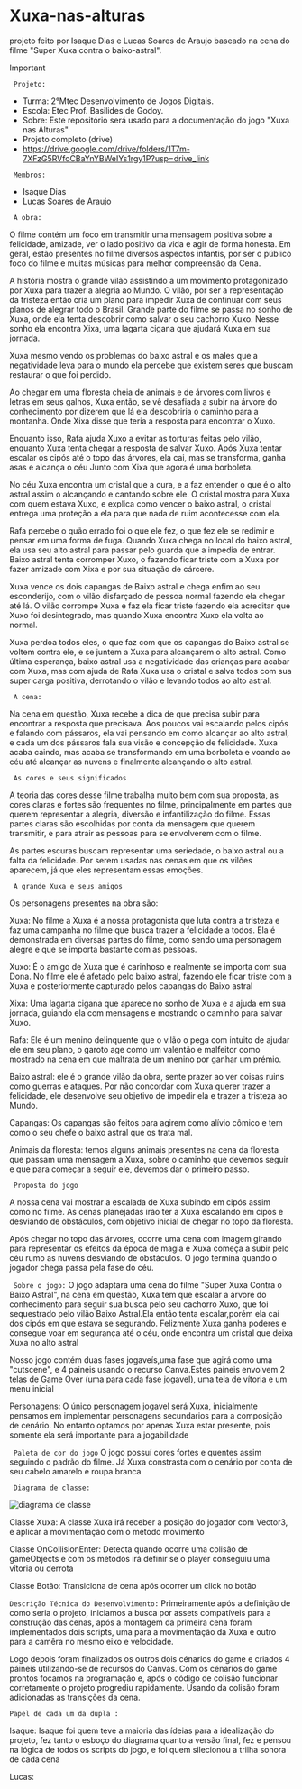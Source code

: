 # Xuxa-nas-alturas
projeto feito por Isaque Dias e Lucas Soares de Araujo baseado na cena do filme "Super Xuxa contra o baixo-astral".

>[!Important]
 > ` Projeto:`
>- Turma: 2°Mtec Desenvolvimento de Jogos Digitais.
>- Escola: Etec Prof. Basilides de Godoy.
>- Sobre: Este repositório será usado para a documentação do jogo "Xuxa nas Alturas"
>- Projeto completo (drive)
>- https://drive.google.com/drive/folders/1T7m-7XFzG5RVfoCBaYnYBWeIYs1rgy1P?usp=drive_link
>
>
> ` Membros:`
>- Isaque Dias
>- Lucas Soares de Araujo
>
>` A obra:`
>
> O filme contém um foco em transmitir uma mensagem positiva sobre a felicidade, amizade, ver o lado positivo da vida e agir de forma honesta.
> Em geral, estão presentes no filme diversos aspectos infantis, por ser o público foco do filme e muitas músicas para melhor compreensão da Cena.
>
> A história mostra o grande vilão assistindo a um movimento protagonizado por Xuxa para trazer a alegria ao Mundo.
> O vilão, por ser a representação da tristeza então cria um plano para impedir Xuxa de continuar com seus planos de alegrar todo o Brasil.
> Grande parte do filme se passa no sonho de Xuxa, onde ela tenta descobrir como salvar o seu cachorro Xuxo.
> Nesse sonho ela encontra Xixa, uma lagarta cigana que ajudará Xuxa em sua jornada.
>
> Xuxa mesmo vendo os problemas do baixo astral e os males que a negatividade leva para o mundo ela percebe que existem seres que buscam restaurar o que foi perdido.
>
> Ao chegar em uma floresta cheia de animais e de árvores com livros e letras em seus galhos, Xuxa então, se vê desafiada a subir na árvore do conhecimento por dizerem que lá ela descobriria o caminho para a montanha.
> Onde Xixa disse que teria a resposta para encontrar o Xuxo.
>
> Enquanto isso, Rafa ajuda Xuxo a evitar as torturas feitas pelo vilão, enquanto Xuxa tenta chegar a resposta de salvar Xuxo. Após Xuxa tentar escalar os cipós até o topo das árvores, ela cai, mas se transforma, ganha asas e alcança o céu Junto com Xixa que agora é uma borboleta.
>
> No céu Xuxa encontra um cristal que a cura, e a faz entender o que é o alto astral assim o alcançando e cantando sobre ele.
> O cristal mostra para Xuxa com quem estava Xuxo, e explica como vencer o baixo astral, o cristal entrega uma proteção a ela para que nada de ruim acontecesse com ela.
>
> Rafa percebe o quão errado foi o que ele fez, o que fez ele se redimir e pensar em uma forma de fuga.
> Quando Xuxa chega no local do baixo astral, ela usa seu alto astral para passar pelo guarda que a impedia de entrar. Baixo astral tenta corromper Xuxo, o fazendo ficar triste com a Xuxa por fazer amizade com Xixa e por sua situação de cárcere.
>
> Xuxa vence os dois capangas de Baixo astral e chega enfim ao seu esconderijo, com o vilão disfarçado de pessoa normal fazendo ela chegar até lá.
> O vilão corrompe Xuxa e faz ela ficar triste fazendo ela acreditar que Xuxo foi desintegrado, mas quando Xuxa encontra Xuxo ela volta ao normal.
>
> Xuxa perdoa todos eles, o que faz com que os capangas do Baixo astral se voltem contra ele, e se juntem a Xuxa para alcançarem o alto astral.
> Como última esperança, baixo astral usa a negatividade das crianças para acabar com Xuxa, mas com ajuda de Rafa Xuxa usa o cristal e salva todos com sua super carga positiva, derrotando o vilão e levando todos ao alto astral.
>
>` A cena:`
>
> Na cena em questão, Xuxa recebe a dica de que precisa subir para encontrar a resposta que precisava. Aos poucos vai escalando pelos cipós e falando com pássaros, ela vai pensando em como alcançar ao alto astral, e cada um dos pássaros fala sua visão e concepção de felicidade.
> Xuxa acaba caindo, mas acaba se transformando em uma borboleta e voando ao céu até alcançar as nuvens e finalmente alcançando o alto astral.
>
>` As cores e seus significados`
>
> A teoria das cores desse filme trabalha muito bem com sua proposta, as cores claras e fortes são frequentes no filme, principalmente em partes que querem representar a alegria, diversão e infantilização do filme.
> Essas partes claras são escolhidas por conta da mensagem que querem transmitir, e para atrair as pessoas para se envolverem com o filme.
>
> As partes escuras buscam representar uma seriedade, o baixo astral ou a falta da felicidade. Por serem usadas nas cenas em que os vilões aparecem, já que eles representam essas emoções.
>
>` A grande Xuxa e seus amigos`
>
> Os personagens presentes na obra são:
>
> Xuxa: No filme a Xuxa é a nossa protagonista que luta contra a tristeza e faz uma campanha no filme que busca trazer a felicidade a todos. Ela é demonstrada em diversas partes do filme, como sendo uma personagem alegre e que se importa bastante com as pessoas.
>
> Xuxo: É o amigo de Xuxa que é carinhoso e realmente se importa com sua Dona. No filme ele é afetado pelo baixo astral, fazendo ele ficar triste com a Xuxa e posteriormente capturado pelos capangas do Baixo astral
>
> Xixa: Uma lagarta cigana que aparece no sonho de Xuxa e a ajuda em sua jornada, guiando ela com mensagens e mostrando o caminho para salvar Xuxo.
>
> Rafa: Ele é um menino delinquente que o vilão o pega com intuito de ajudar ele em seu plano, o garoto age como um valentão e malfeitor como mostrado na cena em que maltrata de um menino por ganhar um prémio.
>
> Baixo astral: ele é o grande vilão da obra, sente prazer ao ver coisas ruins como guerras e ataques. Por não concordar com Xuxa querer trazer a felicidade, ele desenvolve seu objetivo de impedir ela e trazer a tristeza ao Mundo.
>
> Capangas: Os capangas são feitos para agirem como alívio cômico e tem como o seu chefe o baixo astral que os trata mal.
>
> Animais da floresta: temos alguns animais presentes na cena da floresta que passam uma mensagem a Xuxa, sobre o caminho que devemos seguir e que para começar a seguir ele, devemos dar o primeiro passo.
>
>
>` Proposta do jogo`
>
> A nossa cena vai mostrar a escalada de Xuxa subindo em cipós assim como no filme. As cenas planejadas irão ter a Xuxa escalando em cipós e desviando de obstáculos, com objetivo inicial de chegar no topo da floresta.
>
> Após chegar no topo das árvores, ocorre uma cena com imagem girando para representar os efeitos da época de magia e Xuxa começa a subir pelo céu rumo as nuvens desviando de obstáculos. O jogo termina quando o jogador chega passa pela fase do céu.
>
>` Sobre o jogo:`
> O jogo adaptara uma cena do filme "Super Xuxa Contra o Baixo Astral", na cena em questão, Xuxa tem que escalar a árvore do conhecimento para seguir sua busca pelo seu cachorro Xuxo, que foi sequestrado pelo vilão Baixo Astral.Ela então tenta escalar,porém ela caí dos cipós em que estava se segurando. Felizmente Xuxa ganha poderes e consegue voar em segurança até o céu, onde encontra um cristal que deixa Xuxa no alto astral
>
> Nosso jogo contém duas fases jogaveís,uma fase que agirá como uma "cutscene", e 4 paineis usando o recurso Canva.Estes paíneis envolvem 2 telas de Game Over (uma para cada fase jogavel), uma tela de vítoria e um menu inicial
>
>
> Personagens: O único personagem jogavel será Xuxa, inicialmente pensamos em implementar personagens secundarios para a composição de cenário. No entanto optamos por apenas Xuxa estar presente, pois somente ela será importante para a jogabilidade
>
>
>` Paleta de cor do jogo`
> O jogo possuí cores fortes e quentes assim seguindo o padrão do filme.
> Já Xuxa constrasta com o cenário por conta de seu cabelo amarelo e roupa branca 
>
>
>` Diagrama de classe:`
>
>
>
>![diagrama de classe](https://github.com/user-attachments/assets/eb9be692-9635-4c03-959c-b35b235cf6ec)
>
> Classe Xuxa:
> A classe Xuxa irá receber a posição do jogador com Vector3, e aplicar a movimentação com o método movimento
>
>
> Classe OnCollisionEnter:
> Detecta quando ocorre uma colisão de gameObjects e com os métodos irá definir se o player conseguiu uma vítoria ou derrota
>
>
> Classe Botão:
> Transiciona de cena após ocorrer um click no botão
>
>
> `Descrição Técnica do Desenvolvimento:`
> Primeiramente após a definição de como seria o projeto, iniciamos a busca por assets compatíveis para a construção das cenas, após a montagem da primeira cena foram implementados dois scripts, uma para a movimentação da Xuxa e outro para a camêra no mesmo eixo e velocidade.
>
> Logo depois foram finalizados os outros dois cénarios do game e criados 4 páineis utilizando-se de recursos do Canvas.
> Com os cénarios do game prontos focamos na programação e, após o código de colisão funcionar corretamente o projeto progrediu rapidamente.
> Usando da colisão foram adicionadas as transições da cena.
>
>
>
> `Papel de cada um da dupla :`
>
> Isaque:
>Isaque foi quem teve a maioria das ídeias para a idealização do projeto, fez tanto o esboço do diagrama quanto a versão final, fez e pensou na lógica de todos os scripts do jogo, e foi quem silecionou a trilha sonora de cada cena
>
>Lucas:
>
>
>
>

